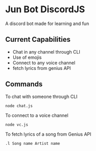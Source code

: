 # Jun Bot DiscordJS

A discord bot made for learning and fun

## Current Capabilities

- Chat in any channel through CLI
- Use of emojis
- Connect to any voice channel
- fetch lyrics from genius API

## Commands

To chat with someone through CLI

```
node chat.js
```

To connect to a voice channel

```
node vc.js
```

To fetch lyrics of a song from Genius API

```
.l Song name Artist name
```
